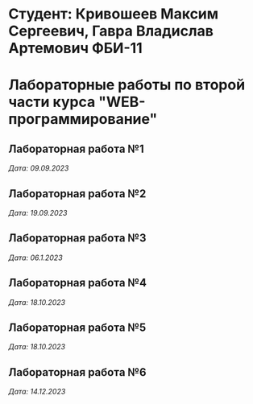# Студент: Кривошеев Максим Сергеевич, Гавра Владислав Артемович ФБИ-11

# Лабораторные работы по второй части курса "WEB-программирование"

## Лабораторная работа №1

*Дата: 09.09.2023*

## Лабораторная работа №2

*Дата: 19.09.2023*

## Лабораторная работа №3

*Дата: 06.1.2023*

## Лабораторная работа №4

*Дата: 18.10.2023*

## Лабораторная работа №5

*Дата: 18.10.2023*

## Лабораторная работа №6

*Дата: 14.12.2023*




